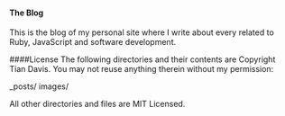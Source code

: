 #### The Blog
This is the blog of my personal site where I write about every related to Ruby, JavaScript and software development.

####License
The following directories and their contents are Copyright Tian Davis. You may not reuse anything therein without my permission:

_posts/
images/

All other directories and files are MIT Licensed.